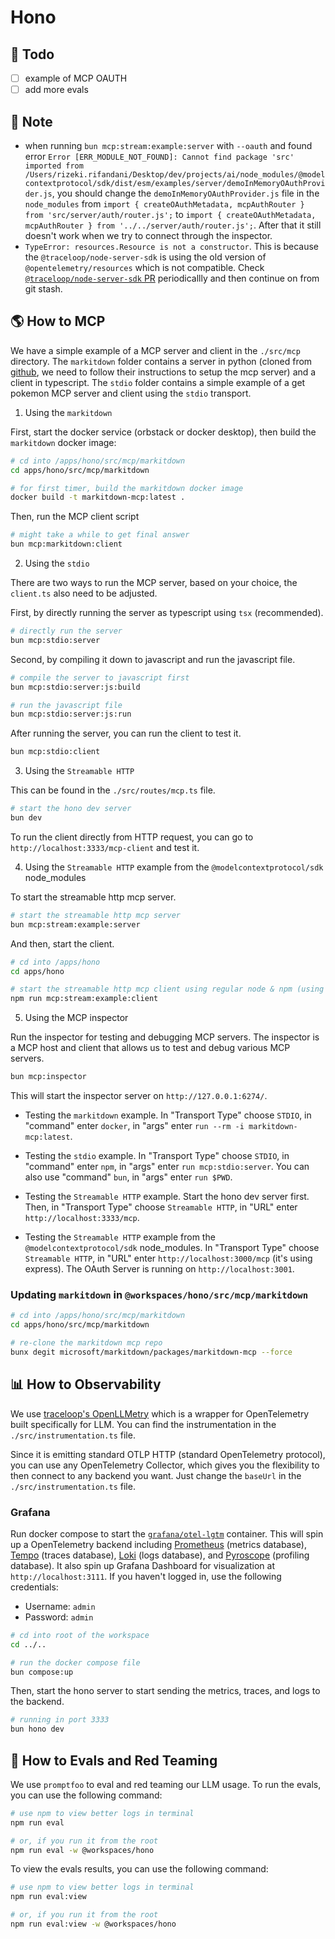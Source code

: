 # Hono

## 🎯 Todo

- [ ] example of MCP OAUTH
- [ ] add more evals

## 📝 Note

- when running `bun mcp:stream:example:server` with `--oauth` and found error `Error [ERR_MODULE_NOT_FOUND]: Cannot find package 'src' imported from /Users/rizeki.rifandani/Desktop/dev/projects/ai/node_modules/@modelcontextprotocol/sdk/dist/esm/examples/server/demoInMemoryOAuthProvider.js`, you should change the `demoInMemoryOAuthProvider.js` file in the `node_modules` from `import { createOAuthMetadata, mcpAuthRouter } from 'src/server/auth/router.js';` to `import { createOAuthMetadata, mcpAuthRouter } from '../../server/auth/router.js';`. After that it still doesn't work when we try to connect through the inspector.
- `TypeError: resources.Resource is not a constructor`. This is because the `@traceloop/node-server-sdk` is using the old version of `@opentelemetry/resources` which is not compatible. Check [`@traceloop/node-server-sdk` PR](https://github.com/traceloop/openllmetry-js/pull/606) periodicallly and then continue on from git stash.

## 🌎 How to MCP

We have a simple example of a MCP server and client in the `./src/mcp` directory.
The `markitdown` folder contains a server in python (cloned from [github](https://github.com/microsoft/markitdown/tree/main/packages/markitdown-mcp), we need to follow their instructions to setup the mcp server) and a client in typescript.
The `stdio` folder contains a simple example of a get pokemon MCP server and client using the `stdio` transport.

1. Using the `markitdown`

First, start the docker service (orbstack or docker desktop), then build the `markitdown` docker image:

```bash
# cd into /apps/hono/src/mcp/markitdown
cd apps/hono/src/mcp/markitdown

# for first timer, build the markitdown docker image
docker build -t markitdown-mcp:latest .
```

Then, run the MCP client script

```bash
# might take a while to get final answer
bun mcp:markitdown:client
```

2. Using the `stdio`

There are two ways to run the MCP server, based on your choice, the `client.ts` also need to be adjusted.

First, by directly running the server as typescript using `tsx` (recommended).

```bash
# directly run the server
bun mcp:stdio:server
```

Second, by compiling it down to javascript and run the javascript file.

```bash
# compile the server to javascript first
bun mcp:stdio:server:js:build

# run the javascript file
bun mcp:stdio:server:js:run
```

After running the server, you can run the client to test it.

```bash
bun mcp:stdio:client
```

3. Using the `Streamable HTTP`

This can be found in the `./src/routes/mcp.ts` file.

```bash
# start the hono dev server
bun dev
```

To run the client directly from HTTP request, you can go to `http://localhost:3333/mcp-client` and test it.

4. Using the `Streamable HTTP` example from the `@modelcontextprotocol/sdk` node_modules

To start the streamable http mcp server.

```bash
# start the streamable http mcp server
bun mcp:stream:example:server
```

And then, start the client.

```bash
# cd into /apps/hono
cd apps/hono

# start the streamable http mcp client using regular node & npm (using bun throws errors `TypeError: process.stdin.setRawMode is not a function`)
npm run mcp:stream:example:client
```

5. Using the MCP inspector

Run the inspector for testing and debugging MCP servers. The inspector is a MCP host and client that allows us to test and debug various MCP servers.

```bash
bun mcp:inspector
```

This will start the inspector server on `http://127.0.0.1:6274/`.

- Testing the `markitdown` example. In "Transport Type" choose `STDIO`, in "command" enter `docker`, in "args" enter `run --rm -i markitdown-mcp:latest`.

- Testing the `stdio` example. In "Transport Type" choose `STDIO`, in "command" enter `npm`, in "args" enter `run mcp:stdio:server`. You can also use "command" `bun`, in "args" enter `run $PWD`.

- Testing the `Streamable HTTP` example. Start the hono dev server first. Then, in "Transport Type" choose `Streamable HTTP`, in "URL" enter `http://localhost:3333/mcp`.

- Testing the `Streamable HTTP` example from the `@modelcontextprotocol/sdk` node_modules. In "Transport Type" choose `Streamable HTTP`, in "URL" enter `http://localhost:3000/mcp` (it's using express). The OAuth Server is running on `http://localhost:3001`.

### Updating `markitdown` in `@workspaces/hono/src/mcp/markitdown`

```bash
# cd into /apps/hono/src/mcp/markitdown
cd apps/hono/src/mcp/markitdown

# re-clone the markitdown mcp repo
bunx degit microsoft/markitdown/packages/markitdown-mcp --force
```

## 📊 How to Observability

We use [traceloop's OpenLLMetry](https://www.traceloop.com/docs/openllmetry/introduction) which is a wrapper for OpenTelemetry built specifically for LLM. You can find the instrumentation in the `./src/instrumentation.ts` file.

Since it is emitting standard OTLP HTTP (standard OpenTelemetry protocol), you can use any OpenTelemetry Collector, which gives you the flexibility to then connect to any backend you want. Just change the `baseUrl` in the `./src/instrumentation.ts` file.

### Grafana

Run docker compose to start the [`grafana/otel-lgtm`](https://github.dev/grafana/docker-otel-lgtm/) container. This will spin up a OpenTelemetry backend including [Prometheus](https://grafana.com/docs/grafana/latest/datasources/prometheus/) (metrics database), [Tempo](https://grafana.com/docs/grafana/latest/datasources/tempo/) (traces database), [Loki](https://grafana.com/docs/grafana/latest/datasources/loki/) (logs database), and [Pyroscope](https://grafana.com/docs/grafana/latest/datasources/pyroscope/) (profiling database). It also spin up Grafana Dashboard for visualization at `http://localhost:3111`. If you haven't logged in, use the following credentials:

- Username: `admin`
- Password: `admin`

```bash
# cd into root of the workspace
cd ../..

# run the docker compose file
bun compose:up
```

Then, start the hono server to start sending the metrics, traces, and logs to the backend.

```bash
# running in port 3333
bun hono dev
```

## 🧪 How to Evals and Red Teaming

We use `promptfoo` to eval and red teaming our LLM usage. To run the evals, you can use the following command:

```bash
# use npm to view better logs in terminal
npm run eval

# or, if you run it from the root
npm run eval -w @workspaces/hono
```

To view the evals results, you can use the following command:

```bash
# use npm to view better logs in terminal
npm run eval:view

# or, if you run it from the root
npm run eval:view -w @workspaces/hono
```
